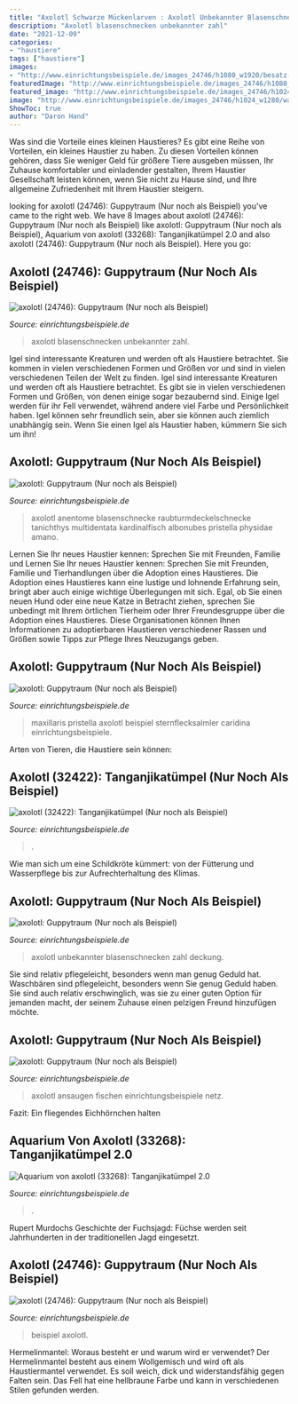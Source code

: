 ```yaml
---
title: "Axolotl Schwarze Mückenlarven : Axolotl Unbekannter Blasenschnecken Zahl Deckung"
description: "Axolotl blasenschnecken unbekannter zahl"
date: "2021-12-09"
categories:
- "haustiere"
tags: ["haustiere"]
images:
- "http://www.einrichtungsbeispiele.de/images_24746/h1080_w1920/besatz-im-aquarium-guppytraum-nur-noch-als-beispiel__f3f13c4b327e718ab426e1b7e252a1e3.jpg"
featuredImage: "http://www.einrichtungsbeispiele.de/images_24746/h1080_w1920/besatz-im-aquarium-guppytraum-nur-noch-als-beispiel__f3f13c4b327e718ab426e1b7e252a1e3.jpg"
featured_image: "http://www.einrichtungsbeispiele.de/images_24746/h1024_w1280/aus-der-deckung__5c55c2d7e6c61f1b49bf7cad868f6cec.jpg"
image: "http://www.einrichtungsbeispiele.de/images_24746/h1024_w1280/wasserwechselsschlauch-mit-netz-gegen-ansaugen-von-fischen__dcab49492e771ab608f4cc89370a73df.jpg"
ShowToc: true
author: "Daron Hand"
---
```



Was sind die Vorteile eines kleinen Haustieres?
Es gibt eine Reihe von Vorteilen, ein kleines Haustier zu haben. Zu diesen Vorteilen können gehören, dass Sie weniger Geld für größere Tiere ausgeben müssen, Ihr Zuhause komfortabler und einladender gestalten, Ihrem Haustier Gesellschaft leisten können, wenn Sie nicht zu Hause sind, und Ihre allgemeine Zufriedenheit mit Ihrem Haustier steigern.

	

		
looking for axolotl (24746): Guppytraum (Nur noch als Beispiel) you've came to the right web. We have 8 Images about axolotl (24746): Guppytraum (Nur noch als Beispiel) like axolotl: Guppytraum (Nur noch als Beispiel), Aquarium von axolotl (33268): Tanganjikatümpel 2.0 and also axolotl (24746): Guppytraum (Nur noch als Beispiel). Here you go:
		
    
## Axolotl (24746): Guppytraum (Nur Noch Als Beispiel)

<img loading=lazy src="http://www.einrichtungsbeispiele.de/images_24746/h1080_w1920/besatz-im-aquarium-guppytraum-nur-noch-als-beispiel__c926c77b13805200b868c6371374b29f.jpg" onerror="this.onerror=null;this.src='https://tse2.mm.bing.net/th?id=OIP.Fs2sfTASaRFVivpv-GrUuAHaFj&amp;pid=15.1';" alt="axolotl (24746): Guppytraum (Nur noch als Beispiel)">

_Source: einrichtungsbeispiele.de_

>axolotl blasenschnecken unbekannter zahl. 

	

Igel sind interessante Kreaturen und werden oft als Haustiere betrachtet. Sie kommen in vielen verschiedenen Formen und Größen vor und sind in vielen verschiedenen Teilen der Welt zu finden.
Igel sind interessante Kreaturen und werden oft als Haustiere betrachtet. Es gibt sie in vielen verschiedenen Formen und Größen, von denen einige sogar bezaubernd sind. Einige Igel werden für ihr Fell verwendet, während andere viel Farbe und Persönlichkeit haben. Igel können sehr freundlich sein, aber sie können auch ziemlich unabhängig sein. Wenn Sie einen Igel als Haustier haben, kümmern Sie sich um ihn!

    
## Axolotl: Guppytraum (Nur Noch Als Beispiel)

<img loading=lazy src="http://www.einrichtungsbeispiele.de/images_24746/h1024_w1280/besatz-im-aquarium-guppytraum-nur-noch-als-beispiel__d91588cafa0e334b9516d679f4fb2cb7.jpg" onerror="this.onerror=null;this.src='https://tse4.mm.bing.net/th?id=OIP.6jRFStSTmxrwLW35VUYaJwHaFj&amp;pid=15.1';" alt="axolotl: Guppytraum (Nur noch als Beispiel)">

_Source: einrichtungsbeispiele.de_

>axolotl anentome blasenschnecke raubturmdeckelschnecke tanichthys multidentata kardinalfisch albonubes pristella physidae amano. 

	

Lernen Sie Ihr neues Haustier kennen: Sprechen Sie mit Freunden, Familie und
Lernen Sie Ihr neues Haustier kennen: Sprechen Sie mit Freunden, Familie und Tierhandlungen über die Adoption eines Haustieres. Die Adoption eines Haustieres kann eine lustige und lohnende Erfahrung sein, bringt aber auch einige wichtige Überlegungen mit sich. Egal, ob Sie einen neuen Hund oder eine neue Katze in Betracht ziehen, sprechen Sie unbedingt mit Ihrem örtlichen Tierheim oder Ihrer Freundesgruppe über die Adoption eines Haustieres. Diese Organisationen können Ihnen Informationen zu adoptierbaren Haustieren verschiedener Rassen und Größen sowie Tipps zur Pflege Ihres Neuzugangs geben.

    
## Axolotl: Guppytraum (Nur Noch Als Beispiel)

<img loading=lazy src="http://www.einrichtungsbeispiele.de/images_24746/h1024_w1280/pristella-maxillaris__d51b86dc87dc433fc8892bb1f1b6a358.jpg" onerror="this.onerror=null;this.src='https://tse3.mm.bing.net/th?id=OIP.kFGpCpkPOzFFJ7XgcHEZKAHaFj&amp;pid=15.1';" alt="axolotl: Guppytraum (Nur noch als Beispiel)">

_Source: einrichtungsbeispiele.de_

>maxillaris pristella axolotl beispiel sternflecksalmler caridina einrichtungsbeispiele. 

	

Arten von Tieren, die Haustiere sein können:

    
## Axolotl (32422): Tanganjikatümpel (Nur Noch Als Beispiel)

<img loading=lazy src="http://www.einrichtungsbeispiele.de/images_32422/h1080_w1920/besatz-im-aquarium-tanganjikatuempel-nur-noch-als-beispiel__549c667f19029c6c4b2917fb76d6ab5c.jpg" onerror="this.onerror=null;this.src='https://tse3.mm.bing.net/th?id=OIP.hSrYoY2TGoynWjlLbJSlXwHaFj&amp;pid=15.1';" alt="axolotl (32422): Tanganjikatümpel (Nur noch als Beispiel)">

_Source: einrichtungsbeispiele.de_

>. 

	

Wie man sich um eine Schildkröte kümmert: von der Fütterung und Wasserpflege bis zur Aufrechterhaltung des Klimas.

    
## Axolotl: Guppytraum (Nur Noch Als Beispiel)

<img loading=lazy src="http://www.einrichtungsbeispiele.de/images_24746/h1024_w1280/aus-der-deckung__5c55c2d7e6c61f1b49bf7cad868f6cec.jpg" onerror="this.onerror=null;this.src='https://tse1.mm.bing.net/th?id=OIP.iXknMUkDPD0UlIVTt9_dFAHaFj&amp;pid=15.1';" alt="axolotl: Guppytraum (Nur noch als Beispiel)">

_Source: einrichtungsbeispiele.de_

>axolotl unbekannter blasenschnecken zahl deckung. 

	

Sie sind relativ pflegeleicht, besonders wenn man genug Geduld hat.
Waschbären sind pflegeleicht, besonders wenn Sie genug Geduld haben. Sie sind auch relativ erschwinglich, was sie zu einer guten Option für jemanden macht, der seinem Zuhause einen pelzigen Freund hinzufügen möchte.

    
## Axolotl: Guppytraum (Nur Noch Als Beispiel)

<img loading=lazy src="http://www.einrichtungsbeispiele.de/images_24746/h1024_w1280/wasserwechselsschlauch-mit-netz-gegen-ansaugen-von-fischen__dcab49492e771ab608f4cc89370a73df.jpg" onerror="this.onerror=null;this.src='https://tse2.mm.bing.net/th?id=OIP.ODmc4ISAMoOnC2WyZoA3UQHaFj&amp;pid=15.1';" alt="axolotl: Guppytraum (Nur noch als Beispiel)">

_Source: einrichtungsbeispiele.de_

>axolotl ansaugen fischen einrichtungsbeispiele netz. 

	

Fazit: Ein fliegendes Eichhörnchen halten

    
## Aquarium Von Axolotl (33268): Tanganjikatümpel 2.0

<img loading=lazy src="https://www.einrichtungsbeispiele.de/images_33268/h1080_w1920/altolamprologus-calvus__1856f4633f8aeee33e9bbe994beaa9d6.jpg" onerror="this.onerror=null;this.src='https://tse4.mm.bing.net/th?id=OIP.g5KAb7faQAFNpZk5bUxQUgHaE7&amp;pid=15.1';" alt="Aquarium von axolotl (33268): Tanganjikatümpel 2.0">

_Source: einrichtungsbeispiele.de_

>. 

	

Rupert Murdochs Geschichte der Fuchsjagd: Füchse werden seit Jahrhunderten in der traditionellen Jagd eingesetzt.

    
## Axolotl (24746): Guppytraum (Nur Noch Als Beispiel)

<img loading=lazy src="http://www.einrichtungsbeispiele.de/images_24746/h1080_w1920/besatz-im-aquarium-guppytraum-nur-noch-als-beispiel__f3f13c4b327e718ab426e1b7e252a1e3.jpg" onerror="this.onerror=null;this.src='https://tse1.mm.bing.net/th?id=OIP.ImtLGAFs4U9w6auhZzZvAgHaFj&amp;pid=15.1';" alt="axolotl (24746): Guppytraum (Nur noch als Beispiel)">

_Source: einrichtungsbeispiele.de_

>beispiel axolotl. 

	

Hermelinmantel: Woraus besteht er und warum wird er verwendet?
Der Hermelinmantel besteht aus einem Wollgemisch und wird oft als Haustiermantel verwendet. Es soll weich, dick und widerstandsfähig gegen Falten sein. Das Fell hat eine hellbraune Farbe und kann in verschiedenen Stilen gefunden werden.

